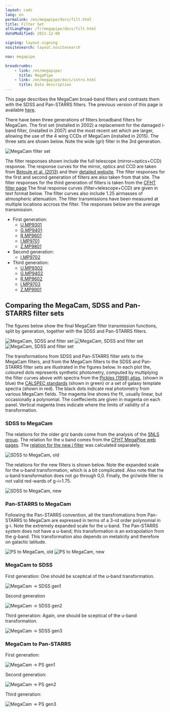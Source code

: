```yaml
---
layout: cadc
lang: en
permalink: /en/megapipe/docs/filt.html
title: Filter Set
altLangPage: /fr/megapipe/docs/filt.html
dateModified: 2021-12-08

signing: layout.signing
nositesearch: layout.nositesearch

nav: megapipe

breadcrumbs:
    - link: /en/megapipe/
      title: MegaPipe
    - link: /en/megapipe/docs/intro.html
      title: Data description
---
```


<p>
    This page describes the MegaCam broad-band filters and contrasts them with the SDSS and Pan-STARRS filters.
    The previous version of this page is available <a href="filtold.html">here</a>. 
</p>
<p>
    There have been three generations of filters broadband filters for MegaCam.
    The first set (installed in 2002) a replacement for the damaged i-band filter,
    (installed in 2007) and the most recent set which are larger, allowing
    the use of the 4 wing CCDs of MegaCam (installed in 2015). The three sets are shown
    below. Note the wide (gri) filter in the 3rd generation.
</p>
<img class="img-responsive" src="/static/images/megapipe/msp123.gif" alt="MegaCam filter set"/>
<p>
    The filter responses shown include the full telescope
    (mirror+optics+CCD) response. The response curves for the mirror,
    optics and CCD are taken from <a rel="external" href="http://adsabs.harvard.edu/abs/2013A%26A...552A.124B">Betoule
    et al. (2013)</a> and their <a rel="external" href="http://supernovae.in2p3.fr/snls_sdss/">detailed website</a>.
    The filter responses for the first and second generation of
    filters are also taken from that site. The filter responses for
    the third generation of filters is taken from
    the <a rel="external" href="http://www.cfht.hawaii.edu/Instruments/Filters/megaprime.html">CFHT
    filter page</a> The final response curves (filter+telescope+CCD)
    are given in text format below. The filter curves also include
    1.25 airmasses of atmospheric attenuation.  The filter
    transmissions have been measured at multiple locations accross the
    filter. The responses below are the average transmission.
</p>
<ul>
  <li>First generation:
    <ul>
      <li><a href="/static/files/megapipe/U.MP9301.fil">U.MP9301</a></li>
      <li><a href="/static/files/megapipe/G.MP9401.fil">G.MP9401</a></li>
      <li><a href="/static/files/megapipe/R.MP9601.fil">R.MP9601</a></li>
      <li><a href="/static/files/megapipe/I.MP9701.fil">I.MP9701</a></li>
      <li><a href="/static/files/megapipe/Z.MP9801.fil">Z.MP9801</a></li>
    </ul>
  </li>
  <li>Second generation:
    <ul>
      <li><a href="/static/files/megapipe/I.MP9702.fil">I.MP9702</a></li>
    </ul>
  </li>
  <li>Third generation:
      <ul>
        <li><a href="/static/files/megapipe/U.MP9302.fil">U.MP9302</a></li>
        <li><a href="/static/files/megapipe/G.MP9402.fil">G.MP9402</a></li>
        <li><a href="/static/files/megapipe/R.MP9602.fil">R.MP9602</a></li>
        <li><a href="/static/files/megapipe/I.MP9703.fil">I.MP9703</a></li>
        <li><a href="/static/files/megapipe/Z.MP9901.fil">Z.MP9901</a></li>
      </ul>
  </li>
</ul>
<h2>Comparing the MegaCam, SDSS and Pan-STARRS filter sets</h2>
<p>
    The figures below show the final MegaCam filter transmission
    functions, split by generation, together with the SDSS and Pan-STARRS
    filters.
</p>
<img class="img-responsive" src="/static/images/megapipe/msp1.gif" alt="MegaCam, SDSS and filter set"/>
<img class="img-responsive" src="/static/images/megapipe/msp2.gif" alt="MegaCam, SDSS and filter set"/>
<img class="img-responsive" src="/static/images/megapipe/msp3.gif" alt="MegaCam, SDSS and filter set"/>
<p>
    The transformations from SDSS and Pan-STARRS filter sets to the
    MegaCam filters, and from the MegaCam filters to the SDSS and
    Pan-STARRS filter sets are illustrated in the figures below. 
    In each plot the, coloured dots represents synthetic photometry,
    computed by multiplying the filter curves above with spectra from
    the <a rel="external" href="https://adsabs.harvard.edu/abs/1998PASP..110..863P">Pickles
    (1998) atlas</a>, (shown in blue) the <a rel="external" href="http://www.stsci.edu/hst/observatory/crds/calspec.html">CALSPEC
    standards</a> (shown in green) or a set of galaxy template spectra
    (shown in red).  The black dots indicate real photometry from
    various MegaCam fields.  The magenta line shows the fit, usually
    linear, but occasionally a polynomial. The coeffecients are given
    in magenta on each panel.  Vertical magenta lines indicate where
    the limits of validity of a transformation.
</p>
<h3>SDSS to MegaCam</h3>
<p>
    The relations for the older griz bands come from the analysis of the
    <a rel="external"  href="http://www.astro.uvic.ca/~pritchet/SN/Calib/ColourTerms-2006Jun19/index.html#Sec04">SNLS group</a>.
    The relation for the u band comes from the 
    <a rel="external"  href="http://cfht.hawaii.edu/Instruments/Imaging/MegaPrime/generalinformation.html">CFHT MegaPipe web pages</a>.
    The <a href="ifilt.html">relation for the new i filter</a> was calculated separately.
</p>
<img class="img-responsive" src="/static/images/megapipe/sdss.sm.megaold.gif" alt="SDSS to MegaCam, old"/>
<p>
    The relations for the new filters is shown below. Note the
    expanded scale for the u-band transformation, which is a bit
    complicated. Also note that the u-band transformation does not go
    through 0,0. Finally, the gri/wide filter is not valid red-wards
    of g-i=1.75.
</p>
<img class="img-responsive" src="/static/images/megapipe/sdss.sm.meganew.gif" alt="SDSS to MegaCam, new"/>
<h3>Pan-STARRS to MegaCam</h3> 
<p>
    Following the Pan-STARRS convention, all the transfromations from
    Pan-STARRS to MegaCam are expressed in terms of a 3-rd order
    polynomial in g-i.  Note the extremely expanded scale for the
    u-band. The Pan-STARRS system does not have a u-band; this
    transformation is an extrapolation from the g-band. This
    transformation also depends on metalicity and therefore on
    galactic latitude. 
</p>

<img class="img-responsive" src="/static/images/megapipe/ps.sm.megaold.gif" alt="PS to MegaCam, old"/> 
<img class="img-responsive" src="/static/images/megapipe/ps.sm.meganew.gif" alt="PS to MegaCam, new"/>
<h3>MegaCam to SDSS</h3>
<p>
    First generation: One should be sceptical of the u-band transformation.
</p>
<img class="img-responsive" src="/static/images/megapipe/mega2sdss.gen1.gif" alt="MegaCam -> SDSS gen1"/>
<p>
    Second generation
</p>
<img class="img-responsive" src="/static/images/megapipe/mega2sdss.gen2.gif" alt="MegaCam -> SDSS gen2"/>
<p>
    Third generation: Again, one should be sceptical of the u-band transformation.
</p>
<img class="img-responsive" src="/static/images/megapipe/mega2sdss.gen3.gif" alt="MegaCam -> SDSS gen3"/>
<h3>MegaCam to Pan-STARRS</h3>
<p>
    First generation: 
</p>
<img class="img-responsive" src="/static/images/megapipe/mega2ps.gen1.gif" alt="MegaCam -> PS gen1"/>
<p>
    Second generation:
</p>
<img class="img-responsive" src="/static/images/megapipe/mega2ps.gen2.gif" alt="MegaCam -> PS gen2"/>
<p>
    Third generation:
</p>
<img class="img-responsive" src="/static/images/megapipe/mega2ps.gen3.gif" alt="MegaCam -> PS gen3"/>
